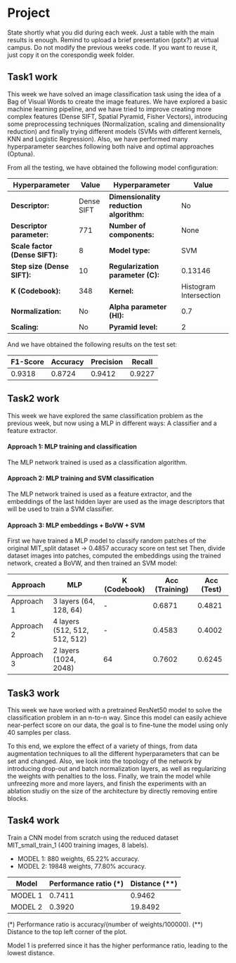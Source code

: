 # Project
State shortly what you did during each week. Just a table with the main results is enough. Remind to upload a brief presentation (pptx?) at virtual campus. Do not modify the previous weeks code. If you want to reuse it, just copy it on the corespondig week folder.

## Task1 work

This week we have solved an image classification task using the idea of a Bag of Visual Words to create the image features.
We have explored a basic machine learning pipeline, and we have tried to improve creating more complex features (Dense SIFT, Spatial Pyramid, Fisher Vectors),
introducing some preprocessing techniques (Normalization, scaling and dimensionality reduction) and finally trying different models (SVMs with different kernels, KNN and Logistic Regression).
Also, we have performed many hyperparameter searches following both naive and optimal approaches (Optuna).

From all the testing, we have obtained the following model configuration:

| Hyperparameter             	    | Value 	    | Hyperparameter                         	| Value                   |
|-------------------------------- |------------	|---------------------------------------- |------------------------	|
| **Descriptor:**              	  | Dense SIFT 	| **Dimensionality reduction algorithm:** | No                     	|
| **Descriptor parameter:** 	    | 771        	| **Number of components:**               | None                   	|
| **Scale factor (Dense SIFT):**  | 8          	| **Model type:**                      	  | SVM                    	|
| **Step size (Dense SIFT):**     | 10         	| **Regularization parameter (C):** 	    | 0.13146                	|
| **K (Codebook):**            	  | 348        	| **Kernel:**                          	  | Histogram Intersection 	|
| **Normalization:**           	  | No         	| **Alpha parameter (HI):**               | 0.7                    	|
| **Scaling:**                   	| No         	| **Pyramid level:**                   	  | 2                      	|

And we have obtained the following results on the test set:

| F1-Score    | Accuracy 	  | Precision  	| Recall     |
|-------------|------------	|-------------|----------- |
| 0.9318      | 0.8724    	| 0.9412     	|  0.9227    |


## Task2 work

This week we have explored the same classification problem as the previous week, but now using a MLP in different ways: A classifier and a feature extractor.
#### Approach 1: MLP training and classification
The MLP network trained is used as a classification algorithm.

#### Approach 2: MLP training and SVM classification
The MLP network trained is used as a feature extractor, and the embeddings of the last hidden layer are used as the image descriptors that will be used to train a SVM classifier. 

#### Approach 3: MLP embeddings + BoVW + SVM
First we have trained a MLP model to classify random patches of the original MIT_split dataset -> 0.4857 accuracy score on test set
Then, divide dataset images into patches, computed the embeddings using the trained network, created a BoVW, and then trained an SVM model:

| Approach   | MLP                           | K (Codebook) | Acc (Training)  	| Acc (Test)   |
|------------|-------------------------------|--------------|-------------------|--------------|
| Approach 1 | 3 layers (64, 128, 64)        | -            | 0.6871          	| 0.4821       |
| Approach 2 | 4 layers (512, 512, 512, 512) | -            | 0.4583          	| 0.4002       |
| Approach 3 | 2 layers (1024, 2048)         | 64           | 0.7602          	| 0.6245       |

## Task3 work

This week we have worked with a pretrained ResNet50 model to solve the classification problem in an n-to-n way. Since this model 
can easily achieve near-perfect score on our data, the goal is to fine-tune the model using only 40 samples per class.

To this end, we explore the effect of a variety of things, from data augmentation techniques to all the different hyperparameters that
can be set and changed. Also, we look into the topology of the network by introducing drop-out and batch normalization layers,
as well as regularizing the weights with penalties to the loss. Finally, we train the model while unfreezing more and more
layers, and finish the experiments with an ablation studiy on the size of the architecture by directly removing entire blocks.

## Task4 work

Train a CNN model from scratch using the reduced dataset MIT_small_train_1 (400 training images, 8 labels). 

* MODEL 1: 880 weights, 65.22% accuracy.
* MODEL 2: 19848 weights, 77.80% accuracy.

| Model      | Performance ratio (*)  | Distance (**) | 
|------------|------------------------|---------------|
| MODEL 1    | 0.7411                 | 0.9462        |
| MODEL 2    | 0.3920                 | 19.8492       |

(*) Performance ratio is accuracy/(number of weights/100000).
(**) Distance to the top left corner of the plot.

Model 1 is preferred since it has the higher performance ratio, leading to the lowest distance. 
